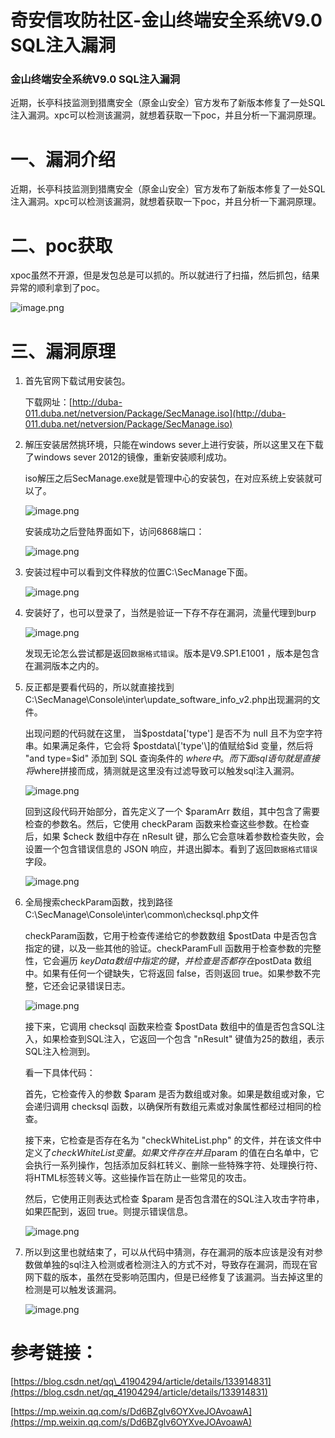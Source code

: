 

# 奇安信攻防社区-金山终端安全系统V9.0 SQL注入漏洞

### 金山终端安全系统V9.0 SQL注入漏洞

近期，长亭科技监测到猎鹰安全（原金山安全）官方发布了新版本修复了一处SQL注入漏洞。xpc可以检测该漏洞，就想着获取一下poc，并且分析一下漏洞原理。

# 一、漏洞介绍

近期，长亭科技监测到猎鹰安全（原金山安全）官方发布了新版本修复了一处SQL注入漏洞。xpc可以检测该漏洞，就想着获取一下poc，并且分析一下漏洞原理。

# 二、poc获取

xpoc虽然不开源，但是发包总是可以抓的。所以就进行了扫描，然后抓包，结果异常的顺利拿到了poc。

![image.png](assets/1698896010-0a2cd7708bbb67e0cc9b9cbacc6fd8a7.png)

# 三、漏洞原理

1.  首先官网下载试用安装包。
    
    下载网址：[http://duba-011.duba.net/netversion/Package/SecManage.iso](http://duba-011.duba.net/netversion/Package/SecManage.iso)
    
2.  解压安装居然挑环境，只能在windows sever上进行安装，所以这里又在下载了windows sever 2012的镜像，重新安装顺利成功。
    
    iso解压之后SecManage.exe就是管理中心的安装包，在对应系统上安装就可以了。
    
    ![image.png](assets/1698896010-61c0fdbb976dea348c16bac049e81bab.png)
    
    安装成功之后登陆界面如下，访问6868端口：
    
    ![image.png](assets/1698896010-54e1112bc772de8d0fe3b79925df5c49.png)
    
3.  安装过程中可以看到文件释放的位置C:\\SecManage下面。
    
    ![image.png](assets/1698896010-49f835ad24a16f3fcf371962d313b500.png)
    
4.  安装好了，也可以登录了，当然是验证一下存不存在漏洞，流量代理到burp
    
    ![image.png](assets/1698896010-8ea8d37895ba1493d21c9a8df70247b4.png)
    
    发现无论怎么尝试都是返回`数据格式错误`。版本是V9.SP1.E1001 ，版本是包含在漏洞版本之内的。
    
5.  反正都是要看代码的，所以就直接找到C:\\SecManage\\Console\\inter\\update\_software\_info\_v2.php出现漏洞的文件。
    
    出现问题的代码就在这里， 当$postdata\['type'\] 是否不为 null 且不为空字符串。如果满足条件，它会将 $postdata\['type'\]的值赋给$id 变量，然后将 "and type=$id" 添加到 SQL 查询条件的 $where 中。而下面sql语句就是直接将$where拼接而成，猜测就是这里没有过滤导致可以触发sql注入漏洞。
    
    ![image.png](assets/1698896010-2de379c8ed47e6a210079c58e85f34c3.png)
    
    回到这段代码开始部分，首先定义了一个 $paramArr 数组，其中包含了需要检查的参数名。然后，它使用 checkParam 函数来检查这些参数。在检查后，如果 $check 数组中存在 nResult 键，那么它会意味着参数检查失败，会设置一个包含错误信息的 JSON 响应，并退出脚本。看到了返回`数据格式错误`字段。
    
    ![image.png](assets/1698896010-066edf029b04f32992398875c3efcba6.png)
    
6.  全局搜索checkParam函数，找到路径C:\\SecManage\\Console\\inter\\common\\checksql.php文件
    
    checkParam函数，它用于检查传递给它的参数数组 $postData 中是否包含指定的键，以及一些其他的验证。checkParamFull 函数用于检查参数的完整性，它会遍历 $keyData 数组中指定的键，并检查是否都存在$postData 数组中。如果有任何一个键缺失，它将返回 false，否则返回 true。如果参数不完整，它还会记录错误日志。
    
    ![image.png](assets/1698896010-0e1e3ef96bd8c99eb9d5516f51928f43.png)
    
    接下来，它调用 checksql 函数来检查 $postData 数组中的值是否包含SQL注入，如果检查到SQL注入，它返回一个包含 "nResult" 键值为25的数组，表示SQL注入检测到。
    
    看一下具体代码：
    
    首先，它检查传入的参数 $param 是否为数组或对象。如果是数组或对象，它会递归调用 checksql 函数，以确保所有数组元素或对象属性都经过相同的检查。
    
    接下来，它检查是否存在名为 "checkWhiteList.php" 的文件，并在该文件中定义了$checkWhiteList 变量。如果文件存在并且$param 的值在白名单中，它会执行一系列操作，包括添加反斜杠转义、删除一些特殊字符、处理换行符、将HTML标签转义等。这些操作旨在防止一些常见的攻击。
    
    然后，它使用正则表达式检查 $param 是否包含潜在的SQL注入攻击字符串，如果匹配到，返回 true。则提示错误信息。
    
    ![image.png](assets/1698896010-1bf37c264b9de1c831620b143f0819b7.png)
    
7.  所以到这里也就结束了，可以从代码中猜测，存在漏洞的版本应该是没有对参数做单独的sql注入检测或者检测注入的方式不对，导致存在漏洞，而现在官网下载的版本，虽然在受影响范围内，但是已经修复了该漏洞。当去掉这里的检测是可以触发该漏洞。
    
    ![image.png](assets/1698896010-f128cb50fd7e9ea561c7f6035b4f4fc7.png)
    

# 参考链接：

[https://blog.csdn.net/qq\_41904294/article/details/133914831](https://blog.csdn.net/qq_41904294/article/details/133914831)

[https://mp.weixin.qq.com/s/Dd6BZglv6OYXveJOAvoawA](https://mp.weixin.qq.com/s/Dd6BZglv6OYXveJOAvoawA)
